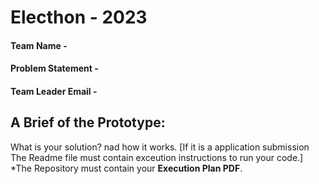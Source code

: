 # Electhon - 2023

#### Team Name -
#### Problem Statement - 
#### Team Leader Email -

## A Brief of the Prototype:
  What is your solution? nad how it works.
   [If it is a application submission The Readme file must contain exceution instructions to run your code.]
 *The Repository must contain your **Execution Plan PDF**.
